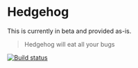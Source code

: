 # Hedgehog

This is currently in beta and provided as-is.

> Hedgehog will eat all your bugs

[![Build status](https://badge.buildkite.com/e6531716e63d24fdd60b21010dd5c6ed545e3e0c099770ca74.svg)](https://buildkite.com/justanotherdot/rust-hedgehog?branch=master)
